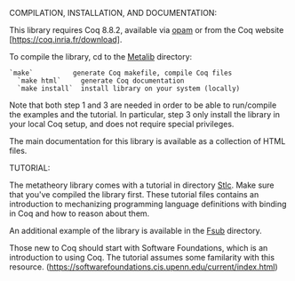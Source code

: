COMPILATION, INSTALLATION, AND DOCUMENTATION:

  This library requires Coq 8.8.2, available via [opam](https://opam.ocaml.org/)
  or from the Coq website [https://coq.inria.fr/download].

  To compile the library, cd to the [Metalib](Metalib/) directory:

    `make`          generate Coq makefile, compile Coq files
	  `make html`     generate Coq documentation
	  `make install`  install library on your system (locally)

  Note that both step 1 and 3 are needed in order to be able to run/compile
  the examples and the tutorial. In particular, step 3 only install the
  library in your local Coq setup, and does not require special privileges.

  The main documentation for this library is available as a collection of HTML
  files.

TUTORIAL:

  The metatheory library comes with a tutorial in directory [Stlc](Stlc/).
  Make sure that you've compiled the library first. These tutorial files
  contains an introduction to mechanizing programming language definitions
  with binding in Coq and how to reason about them.

  An additional example of the library is available in the
  [Fsub](Fsub/) directory.

  Those new to Coq should start with Software Foundations, which is an
  introduction to using Coq. The tutorial assumes some familarity with
  this resource.
  (https://softwarefoundations.cis.upenn.edu/current/index.html)
